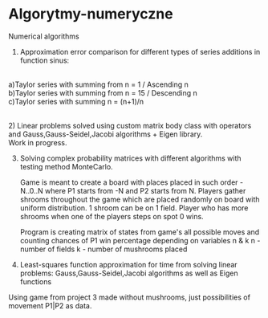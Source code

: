 # Algorytmy-numeryczne

Numerical algorithms

1) Approximation error comparison for different types of series additions in function sinus:

<br/>a)Taylor series with summing from n = 1 / Ascending n
<br/>b)Taylor series with summing from n = 15 / Descending n
<br/>c)Taylor series with summing n = (n+1)/n

<br/>2) Linear problems solved using custom matrix body class with operators and Gauss,Gauss-Seidel,Jacobi algorithms + Eigen library.
<br/>Work in progress.

3) Solving complex probability matrices with different algorithms with testing method MonteCarlo.<br/>

    Game is meant to create a board with places placed in such order  -N..0..N where P1 starts from -N and P2 starts from N. 
    Players gather shrooms throughout the game which are placed randomly on board with uniform distribution. 1 shroom can be on 1 field.
    Player who has more shrooms when one of the players steps on spot 0 wins.

    Program is creating matrix of states from game's all possible moves and counting chances of P1 win percentage depending on variables n & k
    n - number of fields
    k - number of mushrooms placed

4) Least-squares function approximation for time from solving linear problems: 
Gauss,Gauss-Seidel,Jacobi algorithms as well as Eigen functions

Using game from project 3 made without mushrooms, just possibilities of movement P1|P2 as data.

